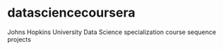 # datasciencecoursera
Johns Hopkins University Data Science specialization course sequence projects
